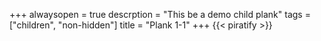 +++
alwaysopen = true
descrption = "This be a demo child plank"
tags = ["children", "non-hidden"]
title = "Plank 1-1"
+++
{{< piratify >}}